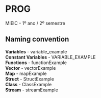 # PROG
MIEIC - 1º ano / 2º semestre

## Naming convention

**Variables** - variable_example  
**Constant Variables** - VARIABLE_EXAMPLE  
**Functions** - functionExample  
**Vector** - vectorExample  
**Map** - mapExample  
**Struct** - StructExample  
**Class** - ClassExample  
**Stream** - streamExample  
